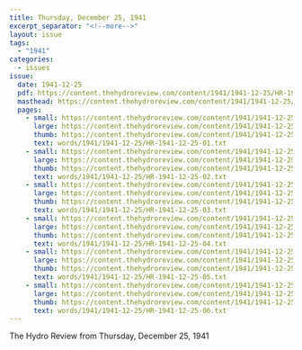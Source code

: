 ```yaml
---
title: Thursday, December 25, 1941
excerpt_separator: "<!--more-->"
layout: issue
tags:
  - "1941"
categories:
  - issues
issue:
  date: 1941-12-25
  pdf: https://content.thehydroreview.com/content/1941/1941-12-25/HR-1941-12-25.pdf
  masthead: https://content.thehydroreview.com/content/1941/1941-12-25/masthead/HR-1941-12-25.jpg
  pages:
    - small: https://content.thehydroreview.com/content/1941/1941-12-25/small/HR-1941-12-25-01.jpg
      large: https://content.thehydroreview.com/content/1941/1941-12-25/large/HR-1941-12-25-01.jpg
      thumb: https://content.thehydroreview.com/content/1941/1941-12-25/thumbnails/HR-1941-12-25-01.jpg
      text: words/1941/1941-12-25/HR-1941-12-25-01.txt
    - small: https://content.thehydroreview.com/content/1941/1941-12-25/small/HR-1941-12-25-02.jpg
      large: https://content.thehydroreview.com/content/1941/1941-12-25/large/HR-1941-12-25-02.jpg
      thumb: https://content.thehydroreview.com/content/1941/1941-12-25/thumbnails/HR-1941-12-25-02.jpg
      text: words/1941/1941-12-25/HR-1941-12-25-02.txt
    - small: https://content.thehydroreview.com/content/1941/1941-12-25/small/HR-1941-12-25-03.jpg
      large: https://content.thehydroreview.com/content/1941/1941-12-25/large/HR-1941-12-25-03.jpg
      thumb: https://content.thehydroreview.com/content/1941/1941-12-25/thumbnails/HR-1941-12-25-03.jpg
      text: words/1941/1941-12-25/HR-1941-12-25-03.txt
    - small: https://content.thehydroreview.com/content/1941/1941-12-25/small/HR-1941-12-25-04.jpg
      large: https://content.thehydroreview.com/content/1941/1941-12-25/large/HR-1941-12-25-04.jpg
      thumb: https://content.thehydroreview.com/content/1941/1941-12-25/thumbnails/HR-1941-12-25-04.jpg
      text: words/1941/1941-12-25/HR-1941-12-25-04.txt
    - small: https://content.thehydroreview.com/content/1941/1941-12-25/small/HR-1941-12-25-05.jpg
      large: https://content.thehydroreview.com/content/1941/1941-12-25/large/HR-1941-12-25-05.jpg
      thumb: https://content.thehydroreview.com/content/1941/1941-12-25/thumbnails/HR-1941-12-25-05.jpg
      text: words/1941/1941-12-25/HR-1941-12-25-05.txt
    - small: https://content.thehydroreview.com/content/1941/1941-12-25/small/HR-1941-12-25-06.jpg
      large: https://content.thehydroreview.com/content/1941/1941-12-25/large/HR-1941-12-25-06.jpg
      thumb: https://content.thehydroreview.com/content/1941/1941-12-25/thumbnails/HR-1941-12-25-06.jpg
      text: words/1941/1941-12-25/HR-1941-12-25-06.txt
---
```


The Hydro Review from Thursday, December 25, 1941

<!--more-->

